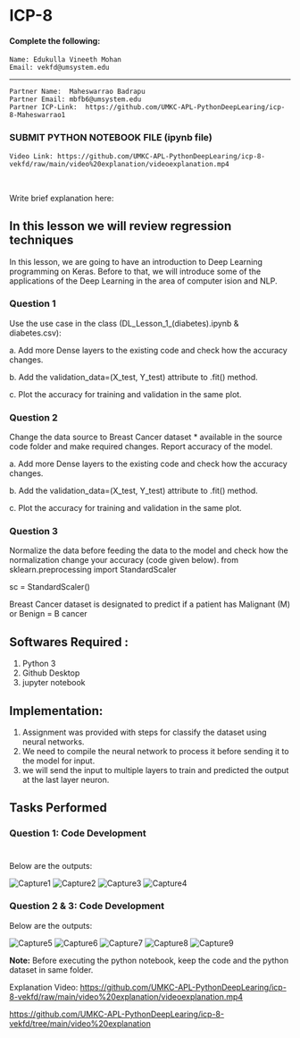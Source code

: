 # ICP-8

#### Complete the following:
```
Name: Edukulla Vineeth Mohan
Email: vekfd@umsystem.edu
```
---
```
Partner Name:  Maheswarrao Badrapu
Partner Email: mbfb6@umsystem.edu
Partner ICP-Link:  https://github.com/UMKC-APL-PythonDeepLearing/icp-8-Maheswarrao1
```
### SUBMIT PYTHON NOTEBOOK FILE (ipynb file)

```
Video Link: https://github.com/UMKC-APL-PythonDeepLearing/icp-8-vekfd/raw/main/video%20explanation/videoexplanation.mp4

```
<br/>
 
Write brief explanation here:
##  In this lesson we will review regression techniques

In this lesson, we are going to have an introduction to Deep Learning programming on Keras. Before to that, we
will introduce some of the applications of the Deep Learning in the area of computer ision and NLP.
### **Question 1**

 Use the use case in the class (DL_Lesson_1_(diabetes).ipynb & diabetes.csv):

a. Add more Dense layers to the existing code and check how the accuracy changes.

b. Add the validation_data=(X_test, Y_test) attribute to .fit() method.

c. Plot the accuracy for training and validation in the same plot.



### **Question 2**    
Change the data source to Breast Cancer dataset * available in the source code folder and make required
changes. Report accuracy of the model.

a. Add more Dense layers to the existing code and check how the accuracy changes.

b. Add the validation_data=(X_test, Y_test) attribute to .fit() method.

c. Plot the accuracy for training and validation in the same plot.

### **Question 3**  



Normalize the data before feeding the data to the model and check how the normalization change your
accuracy (code given below).
from sklearn.preprocessing import StandardScaler

sc = StandardScaler()

Breast Cancer dataset is designated to predict if a patient has Malignant (M) or Benign = B cancer

## Softwares Required :
1. Python 3
2. Github Desktop
3. jupyter notebook

## Implementation:
1. Assignment was provided with steps for classify the dataset using neural networks.
2. We need to compile the neural network  to process it before sending it to the model for input.
3. we will send the input to multiple layers to train and predicted the output at the last layer neuron. 


## Tasks Performed
### **Question 1: Code Development**

# 


Below are the outputs:

![Capture1](https://user-images.githubusercontent.com/78897209/139187397-a5253d01-bba2-489f-9222-e744b404c509.JPG)
![Capture2](https://user-images.githubusercontent.com/78897209/139187398-f6401583-a3ef-41cd-bc1c-46e4aaa5f452.JPG)
![Capture3](https://user-images.githubusercontent.com/78897209/139187399-69bdb18f-858f-40eb-a24c-f1e4a8bb2a1f.JPG)
![Capture4](https://user-images.githubusercontent.com/78897209/139187400-f7190520-0515-4d5f-8501-ca712e628a05.JPG)



### **Question 2 & 3: Code Development**


Below are the outputs:

![Capture5](https://user-images.githubusercontent.com/78897209/139187401-baf0baa7-48cf-46af-9807-8aadb076c14e.JPG)
![Capture6](https://user-images.githubusercontent.com/78897209/139187402-5adafb8c-a607-4a9d-b3ef-f703c37b3a64.JPG)
![Capture7](https://user-images.githubusercontent.com/78897209/139187403-21af713b-8e14-4007-b4bd-81e3ed363476.JPG)
![Capture8](https://user-images.githubusercontent.com/78897209/139187404-c2a906f5-611b-4e3f-b0ea-474dfbefa108.JPG)
![Capture9](https://user-images.githubusercontent.com/78897209/139187405-3fd863b7-bff5-4657-9e8d-b44bcb2bca02.JPG)




**Note:** 
Before executing the python notebook, keep the code and the python dataset in same folder.

Explanation Video:
https://github.com/UMKC-APL-PythonDeepLearing/icp-8-vekfd/raw/main/video%20explanation/videoexplanation.mp4

https://github.com/UMKC-APL-PythonDeepLearing/icp-8-vekfd/tree/main/video%20explanation


